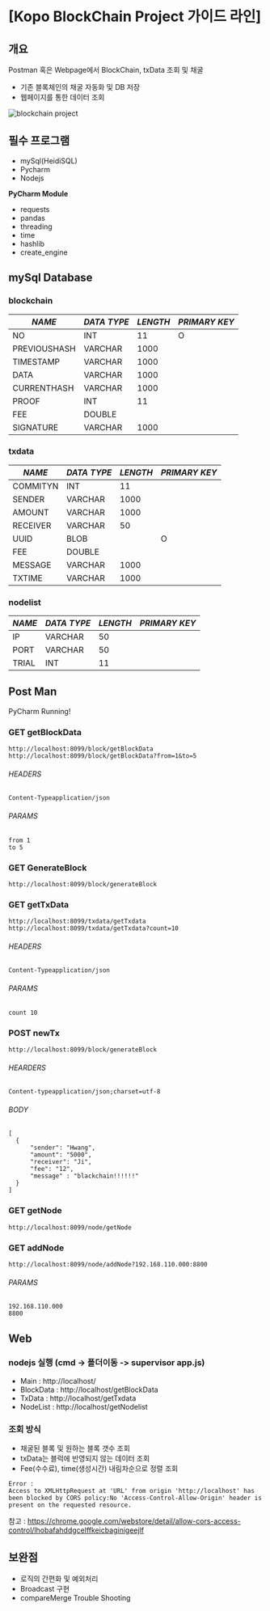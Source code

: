 # **[Kopo BlockChain Project 가이드 라인]**

## **개요**

Postman 혹은 Webpage에서 BlockChain, txData 조회 및 채굴

* 기존 블록체인의 채굴 자동화 및 DB 저장
* 웹페이지를 통한 데이터 조회

![blockchain project](https://i.imgur.com/CtALucG.png)

## **필수 프로그램**

* mySql(HeidiSQL)
* Pycharm
* Nodejs

**PyCharm Module**

* requests
* pandas
* threading
* time
* hashlib
* create_engine

## **mySql Database**

### **blockchain**

|    *NAME*    | *DATA TYPE* | *LENGTH* | *PRIMARY KEY* |
| -------------| ----------- | ---------| --------------|
| NO           | INT         | 11       | O             |
| PREVIOUSHASH | VARCHAR     | 1000     |               |
| TIMESTAMP    | VARCHAR     | 1000     |               |
| DATA         | VARCHAR     | 1000     |               |
| CURRENTHASH  | VARCHAR     | 1000     |               |
| PROOF        | INT         | 11       |               |
| FEE          | DOUBLE      |          |               |
| SIGNATURE    | VARCHAR     | 1000     |               |

### **txdata**

|    *NAME*    | *DATA TYPE* | *LENGTH* | *PRIMARY KEY* |
| -------------| ----------- | ---------| --------------|
| COMMITYN     | INT         | 11       |               |
| SENDER       | VARCHAR     | 1000     |               |
| AMOUNT       | VARCHAR     | 1000     |               |
| RECEIVER     | VARCHAR     | 50       |               |
| UUID         | BLOB        |          | O             |
| FEE          | DOUBLE      |          |               |
| MESSAGE      | VARCHAR     | 1000     |               |
| TXTIME       | VARCHAR     | 1000     |               |

### **nodelist**

|    *NAME*    | *DATA TYPE* | *LENGTH* | *PRIMARY KEY* |
| -------------| ----------- | ---------| --------------|
| IP           | VARCHAR     | 50       |               |
| PORT         | VARCHAR     | 50       |               |
| TRIAL        | INT         | 11       |               |

## **Post Man**

PyCharm Running!

###  **GET** getBlockData
```
http://localhost:8099/block/getBlockData
http://localhost:8099/block/getBlockData?from=1&to=5
```
###### HEADERS
```
Content-Typeapplication/json
```
###### PARAMS
```
from 1
to 5
```

### **GET** GenerateBlock
```
http://localhost:8099/block/generateBlock
```

### **GET** getTxData
```
http://localhost:8099/txdata/getTxdata
http://localhost:8099/txdata/getTxdata?count=10
```
###### HEADERS
```
Content-Typeapplication/json
```
###### PARAMS
```
count 10
```

### **POST** newTx
```
http://localhost:8099/block/generateBlock
```
###### HEARDERS
```
Content-typeapplication/json;charset=utf-8
```
###### BODY
```
[
  {
      "sender": "Hwang",
      "amount": "5000",
      "receiver": "Ji",
      "fee": "12",
      "message" : "blackchain!!!!!!"
  }
]
```

### **GET** getNode
```
http://localhost:8099/node/getNode
```

### **GET** addNode
```
http://localhost:8099/node/addNode?192.168.110.000:8800
```
###### PARAMS
```
192.168.110.000
8800
```

## **Web**

### nodejs 실행 (cmd -> 폴더이동 -> supervisor app.js)

* Main : http://localhost/
* BlockData : http://localhost/getBlockData
* TxData : http://localhost/getTxdata
* NodeList : http://localhost/getNodelist


### **조회 방식**

* 채굴된 블록 및 원하는 블록 갯수 조회
* txData는 블럭에 반영되지 않는 데이터 조회
* Fee(수수료), time(생성시간) 내림차순으로 정렬 조회

```
Error :
Access to XMLHttpRequest at 'URL' from origin 'http://localhost' has been blocked by CORS policy:No 'Access-Control-Allow-Origin' header is present on the requested resource.
```
참고 : https://chrome.google.com/webstore/detail/allow-cors-access-control/lhobafahddgcelffkeicbaginigeejlf

## **보완점**

* 로직의 간편화 및 예외처리
* Broadcast 구현
* compareMerge Trouble Shooting
